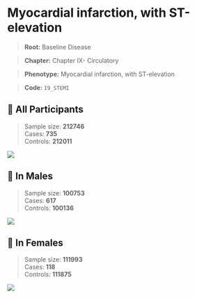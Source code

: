 # Myocardial infarction, with ST-elevation

> **Root:** Baseline Disease  

> **Chapter:** Chapter IX- Circulatory  

> **Phenotype:** Myocardial infarction, with ST-elevation  

> **Code:** `I9_STEMI`

## 🧪 All Participants  
> Sample size: **212746**  
> Cases: **735**  
> Controls: **212011**
<img src="/Disease/Figures/ALL/Baseline/I9_STEMI.png"/>
<CsvTable src="/Disease_Data/ALL/Baseline/LG_I9_STEMI.csv" label="🔍 View full results" />

## 👨 In Males  
> Sample size: **100753**  
> Cases: **617**  
> Controls: **100136**
<img src="/Disease/Figures/Male/Baseline/I9_STEMI.png"/>
<CsvTable src="/Disease_Data/Male/Baseline/LG_I9_STEMI.csv" label="🔍 View full results" />

## 👩 In Females  
> Sample size: **111993**  
> Cases: **118**  
> Controls: **111875**
<img src="/Disease/Figures/Female/Baseline/I9_STEMI.png"/>
<CsvTable src="/Disease_Data/Female/Baseline/LG_I9_STEMI.csv" label="🔍 View full results" />
